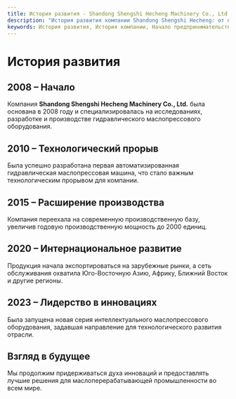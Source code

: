 ```yaml
---
title: История развития - Shandong Shengshi Hecheng Machinery Co., Ltd.
description: "История развития компании Shandong Shengshi Hecheng: от основания в 2008 году до лидерства в инновациях в 2023 году. Сфокусированы на исследованиях и производстве гидравлического маслопрессового оборудования, технологических прорывах, расширении производства, интернационализации и инновационном лидерстве."
keywords: История развития, История компании, Начало предпринимательства, Технологический прорыв, Расширение производства, Интернационализация, Инновационное лидерство, История Shandong Shengshi Hecheng, История развития маслопрессов, История развития предприятия
---
```


# История развития

## 2008 – Начало

Компания **Shandong Shengshi Hecheng Machinery Co., Ltd.** была основана в 2008 году и специализировалась на исследованиях, разработке и производстве гидравлического маслопрессового оборудования.

## 2010 – Технологический прорыв

Была успешно разработана первая автоматизированная гидравлическая маслопрессовая машина, что стало важным технологическим прорывом для компании.

## 2015 – Расширение производства

Компания переехала на современную производственную базу, увеличив годовую производственную мощность до 2000 единиц.

## 2020 – Интернациональное развитие

Продукция начала экспортироваться на зарубежные рынки, а сеть обслуживания охватила Юго-Восточную Азию, Африку, Ближний Восток и другие регионы.

## 2023 – Лидерство в инновациях

Была запущена новая серия интеллектуального маслопрессового оборудования, задавшая направление для технологического развития отрасли.

## Взгляд в будущее

Мы продолжим придерживаться духа инноваций и предоставлять лучшие решения для маслоперерабатывающей промышленности во всем мире.